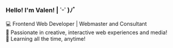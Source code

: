 ### Hello! I'm Valen! | ˙ᵕ˙ )ﾉﾞ
💻 Frontend Web Developer | Webmaster and Consultant<br/>
🎨 Passionate in creative, interactive web experiences and media!<br/>
🌱 Learning all the time, anytime!<br/>

